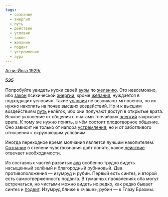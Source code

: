 ```yaml
---
tags:
  - сознание
  - энергия
  - путь
  - действие
  - условие
  - закон
  - желание
  - подвиг
  - устремление
  - аура
---
```

[Агни-Йога 1929г](https://127.0.0.1:4002/agni/1929)

___535___

Попробуйте увидеть куски своей [ауры](../../../tags/#аура) по [желанию](../../../tags/#желание). Это невозможно, ибо [закон](../../../tags/#закон) психической [энергии](../../../tags/#энергия), кроме [желания](../../../tags/#желание), нуждается в подходящих условиях. Такие [условия](../../../tags/#условие) не возникают мгновенно, но их нужно накопить на почве высших воздействий. Но и к высшим воздействиям [путь](../../../tags/#путь) нелёгок, ибо они получают доступ в открытые врата. Всякое уклонение от общения с очагами тончайших [энергий](../../../tags/#энергия) закрывает врата. К тому же нужно понять, в чём состоит плодотворное общение. Оно зависит не только от напора [устремления](../../../tags/#устремление), но и от заботливого отношения к окружающим условиям.   

Иногда переходное время молчания является лучшим накопителем. [Сознание](../../../tags/#сознание) в степени чувствознания даёт понять, какое [действие](../../../tags/#действие) отвечает необходимости.   

Из составных частей развитых [аур](../../../tags/#аура) особенно трудно видеть насыщенный зелёный и благородный рубиновый. Два противоположения — изумруд и рубин. Первый есть синтез, и второй есть самоотверженность подвига. В туманных проявлениях оба могут встречаться, но чистыми можно видеть их редко, как редко бывает синтез и [подвиг](../../../tags/#подвиг). Изумруд ближе к «чаше», рубин — к Глазу Брахмы.